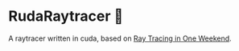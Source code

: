 # RudaRaytracer 🔦
A raytracer written in cuda, based on [Ray Tracing in One Weekend](https://raytracing.github.io/books/RayTracingInOneWeekend.html).
